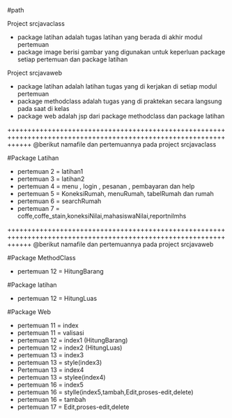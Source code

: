 #path

Project srcjavaclass

- package latihan adalah tugas latihan yang berada di akhir modul pertemuan
- package image berisi gambar yang digunakan untuk keperluan package setiap pertemuan dan package latihan

Project srcjavaweb

- package latihan adalah latihan tugas yang di kerjakan di setiap modul pertemuan
- package methodclass adalah tugas yang di praktekan secara langsung pada saat di kelas
- package web adalah jsp dari package methodclass dan package latihan

++++++++++++++++++++++++++++++++++++++++++++++++++++++++++++++++++++++++++++++++++++++++++++++++++++++++++++++++++
@berikut namafile dan pertemuannya pada project srcjavaclass

#Package Latihan

- pertemuan 2 = latihan1
- pertemuan 3 = latihan2
- pertemuan 4 = menu , login , pesanan , pembayaran dan help
- pertemuan 5 = KoneksiRumah, menuRumah, tabelRumah dan rumah
- pertemuan 6 = searchRumah
- pertemuan 7 = coffe,coffe_stain,koneksiNilai,mahasiswaNilai,reportnilmhs

++++++++++++++++++++++++++++++++++++++++++++++++++++++++++++++++++++++++++++++++++++++++++++++++++++++++++++++++++ 
@berikut namafile dan pertemuannya pada project srcjavaweb

#Package MethodClass

- pertemuan 12 = HitungBarang

#Package latihan

- pertemuan 12 = HitungLuas

#Package Web

- pertemuan 11 = index
- pertemuan 11 = valisasi
- pertemuan 12 = index1 (HitungBarang)
- pertemuan 12 = index2 (HitungLuas)
- pertemuan 13 = index3
- pertemuan 13 = style(index3)
- Pertemuan 13 = index4
- pertemuan 13 = stylee(index4)
- pertemuan 16 = index5
- pertemuan 16 = stylle(index5,tambah,Edit,proses-edit,delete)
- pertemuan 16 = tambah
- pertemuan 17 = Edit,proses-edit,delete
